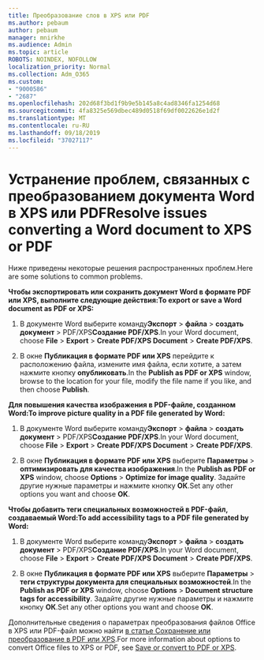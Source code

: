 ```yaml
---
title: Преобразование слов в XPS или PDF
ms.author: pebaum
author: pebaum
manager: mnirkhe
ms.audience: Admin
ms.topic: article
ROBOTS: NOINDEX, NOFOLLOW
localization_priority: Normal
ms.collection: Adm_O365
ms.custom:
- "9000586"
- "2687"
ms.openlocfilehash: 202d68f3bd1f9b9e5b145a8c4ad8346fa1254d68
ms.sourcegitcommit: 4fa8325e569dbec489d0518f69df0022626e1d2f
ms.translationtype: MT
ms.contentlocale: ru-RU
ms.lasthandoff: 09/18/2019
ms.locfileid: "37027117"
---
```

# <a name="resolve-issues-converting-a-word-document-to-xps-or-pdf"></a><span data-ttu-id="c63c7-102">Устранение проблем, связанных с преобразованием документа Word в XPS или PDF</span><span class="sxs-lookup"><span data-stu-id="c63c7-102">Resolve issues converting a Word document to XPS or PDF</span></span>

<span data-ttu-id="c63c7-103">Ниже приведены некоторые решения распространенных проблем.</span><span class="sxs-lookup"><span data-stu-id="c63c7-103">Here are some solutions to common problems.</span></span> 

<span data-ttu-id="c63c7-104">**Чтобы экспортировать или сохранить документ Word в формате PDF или XPS, выполните следующие действия:**</span><span class="sxs-lookup"><span data-stu-id="c63c7-104">**To export or save a Word document as PDF or XPS:**</span></span>

1. <span data-ttu-id="c63c7-105">В документе Word выберите команду**Экспорт** >  **файла** > **создать документ** > PDF/XPS**Создание PDF/XPS**.</span><span class="sxs-lookup"><span data-stu-id="c63c7-105">In your Word document, choose  **File** > **Export** > **Create PDF/XPS Document** > **Create PDF/XPS**.</span></span>

2. <span data-ttu-id="c63c7-106">В окне **Публикация в формате PDF или XPS** перейдите к расположению файла, измените имя файла, если хотите, а затем нажмите кнопку **опубликовать**.</span><span class="sxs-lookup"><span data-stu-id="c63c7-106">In the **Publish as PDF or XPS** window, browse to the location for your file, modify the file name if you like, and then choose **Publish**.</span></span>

<span data-ttu-id="c63c7-107">**Для повышения качества изображения в PDF-файле, созданном Word:**</span><span class="sxs-lookup"><span data-stu-id="c63c7-107">**To improve picture quality in a PDF file generated by Word:**</span></span>

1. <span data-ttu-id="c63c7-108">В документе Word выберите команду**Экспорт** >  **файла** > **создать документ** > PDF/XPS**Создание PDF/XPS**.</span><span class="sxs-lookup"><span data-stu-id="c63c7-108">In your Word document, choose  **File** > **Export** > **Create PDF/XPS Document** > **Create PDF/XPS**.</span></span>

2. <span data-ttu-id="c63c7-109">В окне **Публикация в формате PDF или XPS** выберите **Параметры** > **оптимизировать для качества изображения**.</span><span class="sxs-lookup"><span data-stu-id="c63c7-109">In the **Publish as PDF or XPS** window, choose **Options** > **Optimize for image quality**.</span></span> <span data-ttu-id="c63c7-110">Задайте другие нужные параметры и нажмите кнопку **ОК**.</span><span class="sxs-lookup"><span data-stu-id="c63c7-110">Set any other options you want and choose **OK**.</span></span> 

<span data-ttu-id="c63c7-111">**Чтобы добавить теги специальных возможностей в PDF-файл, создаваемый Word:**</span><span class="sxs-lookup"><span data-stu-id="c63c7-111">**To add accessibility tags to a PDF file generated by Word:**</span></span>
 
1. <span data-ttu-id="c63c7-112">В документе Word выберите команду**Экспорт** >  **файла** > **создать документ** > PDF/XPS**Создание PDF/XPS**.</span><span class="sxs-lookup"><span data-stu-id="c63c7-112">In your Word document, choose  **File** > **Export** > **Create PDF/XPS Document** > **Create PDF/XPS**.</span></span>

2. <span data-ttu-id="c63c7-113">В окне **Публикация в формате PDF или XPS** выберите **Параметры** > **теги структуры документа для специальных возможностей**.</span><span class="sxs-lookup"><span data-stu-id="c63c7-113">In the **Publish as PDF or XPS** window, choose **Options** > **Document structure tags for accessibility**.</span></span> <span data-ttu-id="c63c7-114">Задайте другие нужные параметры и нажмите кнопку **ОК**.</span><span class="sxs-lookup"><span data-stu-id="c63c7-114">Set any other options you want and choose **OK**.</span></span>

<span data-ttu-id="c63c7-115">Дополнительные сведения о параметрах преобразования файлов Office в XPS или PDF-файл можно найти [в статье Сохранение или преобразование в PDF или XPS](https://support.office.com/article/d85416c5-7d77-4fd6-a216-6f4bf7c7c110).</span><span class="sxs-lookup"><span data-stu-id="c63c7-115">For more information about options to convert Office files to XPS or PDF, see [Save or convert to PDF or XPS](https://support.office.com/article/d85416c5-7d77-4fd6-a216-6f4bf7c7c110).</span></span>